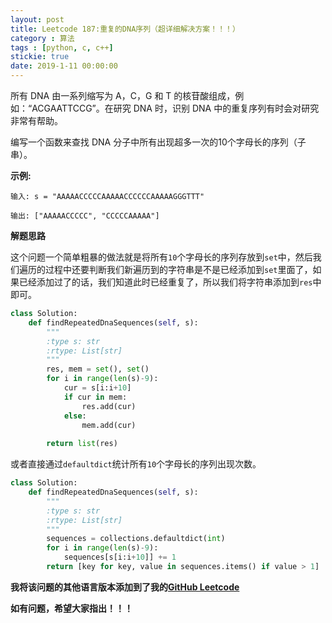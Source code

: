 ```yaml
---
layout: post
title: Leetcode 187:重复的DNA序列（超详细解决方案！！！）
category : 算法
tags : [python, c, c++]
stickie: true
date: 2019-1-11 00:00:00
---
```


所有 DNA 由一系列缩写为 A，C，G 和 T 的核苷酸组成，例如：“ACGAATTCCG”。在研究 DNA 时，识别 DNA 中的重复序列有时会对研究非常有帮助。

编写一个函数来查找 DNA 分子中所有出现超多一次的10个字母长的序列（子串）。

**示例:**

```
输入: s = "AAAAACCCCCAAAAACCCCCCAAAAAGGGTTT"

输出: ["AAAAACCCCC", "CCCCCAAAAA"]
```

**解题思路**

这个问题一个简单粗暴的做法就是将所有`10`个字母长的序列存放到`set`中，然后我们遍历的过程中还要判断我们新遍历到的字符串是不是已经添加到`set`里面了，如果已经添加过了的话，我们知道此时已经重复了，所以我们将字符串添加到`res`中即可。

```python
class Solution:
    def findRepeatedDnaSequences(self, s):
        """
        :type s: str
        :rtype: List[str]
        """
        res, mem = set(), set()
        for i in range(len(s)-9):
            cur = s[i:i+10]
            if cur in mem:
                res.add(cur)
            else:
                mem.add(cur)
                
        return list(res)
```

或者直接通过`defaultdict`统计所有`10`个字母长的序列出现次数。

```python
class Solution:
    def findRepeatedDnaSequences(self, s):
        """
        :type s: str
        :rtype: List[str]
        """
        sequences = collections.defaultdict(int) 
        for i in range(len(s)-9):
            sequences[s[i:i+10]] += 1
        return [key for key, value in sequences.items() if value > 1]
```

**我将该问题的其他语言版本添加到了我的[GitHub Leetcode](https://github.com/luliyucoordinate/Leetcode)**

**如有问题，希望大家指出！！！**